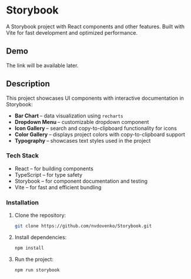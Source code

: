 # Storybook
A Storybook project with React components and other features. Built with Vite for fast development and optimized performance.

## Demo 
The link will be available later.

## Description
This project showcases UI components with interactive documentation in Storybook:
- <b>Bar Chart </b> – data visualization using  ```recharts  ```
- <b>Dropdown Menu </b> – customizable dropdown component
- <b>Icon Gallery </b> – search and copy-to-clipboard functionality for icons
- <b>Color Gallery </b> – displays project colors with copy-to-clipboard support
- <b>Typography </b> – showcases text styles used in the project

### Tech Stack

- React  – for building components
- TypeScript – for type safety
- Storybook – for component documentation and testing
- Vite – for fast and efficient bundling

### Installation

1. Clone the repository:
    ```bash
    git clone https://github.com/nvdovenko/Storybook.git
    ```
2.  Install dependencies:
    ```bash
    npm install
    ```
3. Run the project:
   ```bash
   npm run storybook
   ```
